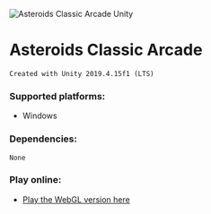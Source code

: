 ![Asteroids Classic Arcade Unity](https://i.pinimg.com/originals/b1/df/d6/b1dfd6bd9a73de8b5a6aa6fad14d3720.jpg)

# Asteroids Classic Arcade

	Created with Unity 2019.4.15f1 (LTS)

### Supported platforms:
- Windows

### Dependencies:
`None`

### Play online:
- [Play the WebGL version here](https://dieghobonilla.com/porfolio/asteroids-classic-arcade-unity/)